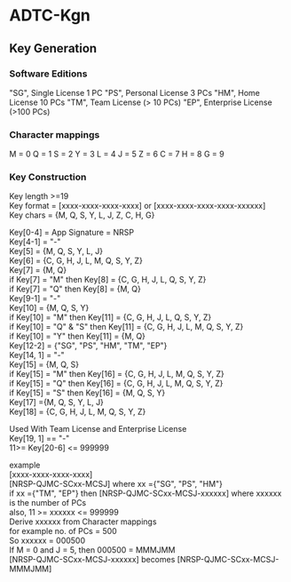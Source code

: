 # ADTC-Kgn    

## Key Generation    

### Software Editions    
"SG", Single License 1 PC
"PS", Personal License 3 PCs
"HM", Home License 10 PCs
"TM", Team License (> 10 PCs) 
"EP", Enterprise License (>100 PCs)

### Character mappings    
M = 0
Q = 1
S = 2
Y = 3
L = 4
J = 5
Z = 6
C = 7
H = 8
G = 9

### Key Construction    
Key length >=19    
Key format = [xxxx-xxxx-xxxx-xxxx] or [xxxx-xxxx-xxxx-xxxx-xxxxxx]    
Key chars = {M, Q, S, Y, L, J, Z, C, H, G}    

Key[0-4] = App Signature = NRSP    
Key[4-1] = "-"    
Key[5] = {M, Q, S, Y, L, J}    
Key[6] = {C, G, H, J, L, M, Q, S, Y, Z}    
Key[7] = {M, Q}    
if Key[7] = "M" then Key[8] = {C, G, H, J, L, Q, S, Y, Z}    
if Key[7] = "Q" then Key[8] = {M, Q}    
Key[9-1] = "-"    
Key[10] = {M, Q, S, Y}     
if Key[10] = "M" then Key[11] = {C, G, H, J, L, Q, S, Y, Z}    
if Key[10] = "Q" & "S" then Key[11] = {C, G, H, J, L, M, Q, S, Y, Z}    
if Key[10] = "Y" then Key[11] = {M, Q}    
Key[12-2] = {"SG", "PS", "HM", "TM", "EP"}    
Key[14, 1] = "-"    
Key[15] = {M, Q, S}    
if Key[15] = "M" then Key[16] = {C, G, H, J, L, M, Q, S, Y, Z}    
if Key[15] = "Q" then Key[16] = {C, G, H, J, L, M, Q, S, Y, Z}    
if Key[15] = "S" then Key[16] = {M, Q, S, Y}    
Key[17] ={M, Q, S, Y, L, J}    
Key[18] = {C, G, H, J, L, M, Q, S, Y, Z}    

Used With Team License and Enterprise License    
Key[19, 1] == "-"    
11>= Key[20-6] <= 999999    

example    
[xxxx-xxxx-xxxx-xxxx]    
[NRSP-QJMC-SCxx-MCSJ] where xx ={"SG", "PS", "HM"}    
if xx ={"TM", "EP"} then [NRSP-QJMC-SCxx-MCSJ-xxxxxx] where xxxxxx is the number of PCs    
also, 11 >= xxxxxx  <= 999999    
Derive xxxxxx from Character mappings    
for example no. of PCs = 500     
So xxxxxx = 000500    
If M = 0 and J = 5, then 000500 = MMMJMM    
[NRSP-QJMC-SCxx-MCSJ-xxxxxx] becomes [NRSP-QJMC-SCxx-MCSJ-MMMJMM]    

